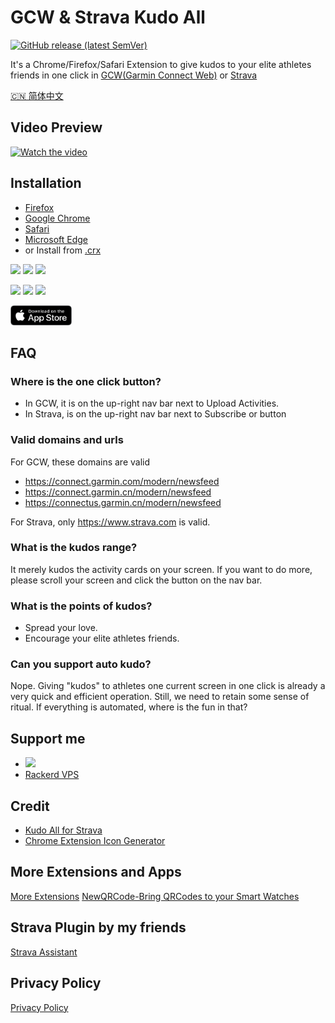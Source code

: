 # GCW & Strava Kudo All

[![GitHub release (latest SemVer)](https://img.shields.io/github/v/release/likenttt/garmin-connect-web-kudo-all-browser-extension?style=for-the-badge&sort=semver)](https://github.com/likenttt/garmin-connect-web-kudo-all-browser-extension/releases/latest)

It's a Chrome/Firefox/Safari Extension to give kudos to your elite athletes friends in one click in [GCW(Garmin Connect Web)](https://connect.garmin.com/modern/newsfeed) or [Strava](https://www.strava.com/dashboard)

[🇨🇳 简体中文](./README-zh.md)

## Video Preview

[![Watch the video](https://img.youtube.com/vi/Rufkav22FWQ/hqdefault.jpg)](https://www.youtube.com/embed/Rufkav22FWQ)

## Installation

- [Firefox](https://addons.mozilla.org/en-US/firefox/addon/kudo-all/)
- [Google Chrome](https://chrome.google.com/webstore/detail/gcw-and-strava-kudo-all/folhiecfhnmdniibjjcfogpdoafdamoc)
- [Safari](https://apps.apple.com/us/app/kudo-all-in-garmin-connect-web/id6458730808)
- [Microsoft Edge](https://microsoftedge.microsoft.com/addons/detail/gcw-and-strava-kudo-all/lmopbhpibkfcmbgipoalokaemgnlmjdn)
- or Install from [.crx](./crx-files.md)

[![](https://img.shields.io/chrome-web-store/v/folhiecfhnmdniibjjcfogpdoafdamoc.svg?logo=google-chrome&style=flat)](https://chrome.google.com/webstore/detail/gcw-and-strava-kudo-all/folhiecfhnmdniibjjcfogpdoafdamoc) [![](https://img.shields.io/chrome-web-store/rating/folhiecfhnmdniibjjcfogpdoafdamoc.svg?logo=google-chrome&style=flat)](https://chrome.google.com/webstore/detail/gcw-and-strava-kudo-all/folhiecfhnmdniibjjcfogpdoafdamoc) [![](https://img.shields.io/chrome-web-store/users/folhiecfhnmdniibjjcfogpdoafdamoc.svg?logo=google-chrome&style=flat)](https://chrome.google.com/webstore/detail/gcw-and-strava-kudo-all/folhiecfhnmdniibjjcfogpdoafdamoc)

[![](https://img.shields.io/amo/v/kudo-all.svg?logo=firefox&style=flat)](https://addons.mozilla.org/en-US/firefox/addon/kudo-all/) [![](https://img.shields.io/amo/rating/kudo-all.svg?logo=firefox&style=flat)](https://addons.mozilla.org/en-US/firefox/addon/kudo-all/) [![](https://img.shields.io/amo/users/kudo-all.svg?logo=firefox&style=flat)](https://addons.mozilla.org/en-US/firefox/addon/kudo-all/)

[<img src="./screenshots/appstore-badge.png" width="98" height="32"/>](https://apps.apple.com/us/app/kudo-all-in-garmin-connect-web/id6458730808)

## FAQ

### Where is the one click button?

- In GCW, it is on the up-right nav bar next to Upload Activities.
- In Strava, is on the up-right nav bar next to Subscribe or button

### Valid domains and urls

For GCW, these domains are valid

- https://connect.garmin.com/modern/newsfeed
- https://connect.garmin.cn/modern/newsfeed
- https://connectus.garmin.cn/modern/newsfeed

For Strava, only https://www.strava.com is valid.

### What is the kudos range?

It merely kudos the activity cards on your screen. If you want to do more, please scroll your screen and click the button on the nav bar.

### What is the points of kudos?

- Spread your love.
- Encourage your elite athletes friends.

### Can you support auto kudo?

Nope. Giving "kudos" to athletes one current screen in one click is already a very quick and efficient operation. Still, we need to retain some sense of ritual. If everything is automated, where is the fun in that?

## Support me

- <a href="https://www.buymeacoffee.com/lichuanyi"><img src="https://img.buymeacoffee.com/button-api/?text=Buy me an energy gel&emoji=&slug=lichuanyi&button_colour=FFDD00&font_colour=000000&font_family=Comic&outline_colour=000000&coffee_colour=ffffff" /></a>
- [Rackerd VPS](https://my.racknerd.com/aff.php?aff=8822)

## Credit

- [Kudo All for Strava](https://github.com/tciles/kudo-all)
- [Chrome Extension Icon Generator](https://alexleybourne.github.io/chrome-extension-icon-generator/)

## More Extensions and Apps

[More Extensions](https://extensions.li2niu.com)
[NewQRCode-Bring QRCodes to your Smart Watches](https://q.li2niu.com)

## Strava Plugin by my friends

[Strava Assistant](https://www.stravassistant.icu)

## Privacy Policy

[Privacy Policy](./privacy-policy.md)
